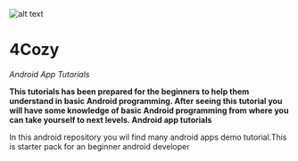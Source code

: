 ![alt text](https://github.com/akshaysunilmasram/Android/blob/master/logo_transparent.png)

# 4Cozy
*Android App Tutorials*

**This tutorials has been prepared for the beginners to help them understand in basic Android programming. After seeing this tutorial you will have some knowledge of basic Android programming from where you can take yourself to next levels. Android app tutorials**

In this android repository you wil find many android apps demo tutorial.This is starter pack for an beginner android developer
